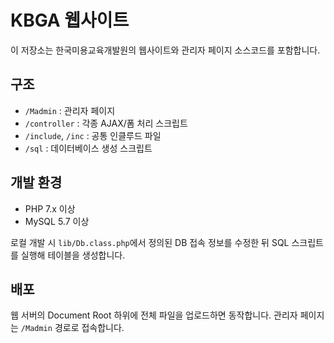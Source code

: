 # KBGA 웹사이트

이 저장소는 한국미용교육개발원의 웹사이트와 관리자 페이지 소스코드를 포함합니다.

## 구조
- `/Madmin` : 관리자 페이지
- `/controller` : 각종 AJAX/폼 처리 스크립트
- `/include`, `/inc` : 공통 인클루드 파일
- `/sql` : 데이터베이스 생성 스크립트

## 개발 환경
- PHP 7.x 이상
- MySQL 5.7 이상

로컬 개발 시 `lib/Db.class.php`에서 정의된 DB 접속 정보를 수정한 뒤 SQL 스크립트를 실행해 테이블을 생성합니다.

## 배포
웹 서버의 Document Root 하위에 전체 파일을 업로드하면 동작합니다. 관리자 페이지는 `/Madmin` 경로로 접속합니다.
